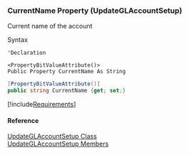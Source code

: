 ﻿### CurrentName Property (UpdateGLAccountSetup)

Current name of the account

Syntax

```vbnet
'Declaration

<PropertyBitValueAttribute()>
Public Property CurrentName As String
```

```csharp
[PropertyBitValueAttribute()]
public string CurrentName {get; set;}
```

[!include[Requirements](../partials/requirements.md)]

#### Reference

[UpdateGLAccountSetup Class](FChoice.Toolkits.Clarify~FChoice.Toolkits.Clarify.Logistics.UpdateGLAccountSetup.md)  
[UpdateGLAccountSetup Members](FChoice.Toolkits.Clarify~FChoice.Toolkits.Clarify.Logistics.UpdateGLAccountSetup_members.md)